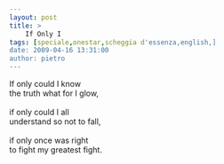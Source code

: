 ```yaml
---
layout: post
title: >
    If Only I
tags: [speciale,onestar,scheggia d'essenza,english,]
date: 2009-04-16 13:31:00
author: pietro
---
```

If only could I know<br/>the truth what for I glow,<br/><br/>if only could I all<br/>understand so not to fall,<br/><br/>if only once was right<br/>to fight my greatest fight.
